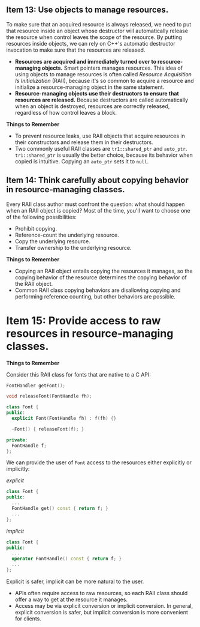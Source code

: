 ## Item 13: Use objects to manage resources.

To make sure that an acquired resource is always released, we need to put that resource inside an object whose destructor will automatically release the resource when control leaves the scope of the resource. By putting resources inside objects, we can rely on C++'s automatic destructor invocation to make sure that the resources are released.

- **Resources are acquired and immediately turned over to resource-managing objects.** Smart pointers manages resources. This idea of using objects to manage resources is often called _Resource Acquisition Is Initialization_ (RAII), because it's so common to acquire a resource and initialize a resource-managing object in the same statement.
- **Resource-managing objects use their destructors to ensure that resources are released.** Because destructors are called automatically when an object is destroyed, resources are correctly released, regardless of how control leaves a block.

**Things to Remember**

- To prevent resource leaks, use RAII objects that acquire resources in their constructors and release them in their destructors.
- Two commonly useful RAII classes are `tr1::shared_ptr` and `auto_ptr`. `tr1::shared_ptr` is usually the better choice, because its behavior when copied is intuitive. Copying an `auto_ptr` sets it to `null`.

## Item 14: Think carefully about copying behavior in resource-managing classes.

Every RAII class author must confront the question: what should happen when an RAII object is copied? Most of the time, you'll want to choose one of the following possibilities:

- Prohibit copying.
- Reference-count the underlying resource.
- Copy the underlying resource.
- Transfer ownership to the underlying resource.

**Things to Remember**

- Copying an RAII object entails copying the resources it manages, so the copying behavior of the resource determines the copying behavior of the RAII object.
- Common RAII class copying behaviors are disallowing copying and performing reference counting, but other behaviors are possible.

# Item 15: Provide access to raw resources in resource-managing classes.

**Things to Remember**

Consider this RAII class for fonts that are native to a C API:

```c++
FontHandler getFont();

void releaseFont(FontHandle fh);

class Font {
public:
  explicit Font(FontHandle fh) : f(fh) {}

  ~Font() { releaseFont(f); }

private:
  FontHandle f;
};
```

We can provide the user of `Font` access to the resources either explicitly or implicitly:

_explicit_

```c++
class Font {
public:
  ...
  FontHandle get() const { return f; }
  ...
};
```

_implicit_

```c++
class Font {
public:
  ...
  operator FontHandle() const { return f; }
  ...
};
```

Explicit is safer, implicit can be more natural to the user.

- APIs often require access to raw resources, so each RAII class should offer a way to get at the resource it manages.
- Access may be via explicit conversion or implicit conversion. In general, explicit conversion is safer, but implicit conversion is more convenient for clients.
